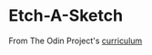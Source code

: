# Etch-A-Sketch

From The Odin Project's [curriculum](https://www.theodinproject.com/courses/web-development-101/lessons/etch-a-sketch-project)
